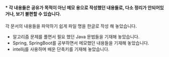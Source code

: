 # 
#### * 각 내용들은 공유가 목적이 아닌 메모 용으로 작성했던 내용들로, 다소 정리가 안되어있거나, 보기 불편할 수 있습니다.

각 문서의 내용들을 파악하기 쉽게 파일 명을 한글로 작성 해 놓았습니다.

- 알고리즘 문제를 풀면서 필요 했던 Java 문법들을 기재해 놓았습니다.
- Spring, SpringBoot를 공부하면서 메모했던 내용들을 기재해 놓았습니다.
- intellij를 사용하며 배운 단축키를 기재해 놓았습니다.
